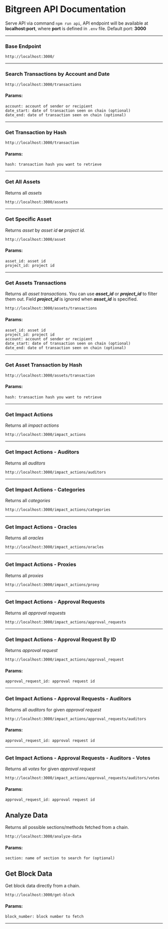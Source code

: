 # Bitgreen API Documentation
Serve API via command `npm run api`, API endpoint will be available at **localhost:port**, where **port** is defined in `.env` file. Default port: **3000**

---

### Base Endpoint
```
http://localhost:3000/
```

---

### Search Transactions by Account and Date
```
http://localhost:3000/transactions
```
#### Params:
```
account: account of sender or recipient
date_start: date of transaction seen on chain (optional)
date_end: date of transaction seen on chain (optional)
```

---

### Get Transaction by Hash
```
http://localhost:3000/transaction
```
#### Params:
```
hash: transaction hash you want to retrieve
```

---

### Get All Assets
Returns all _assets_
```
http://localhost:3000/assets
```

---

### Get Specific Asset
Returns _asset_ by _asset id_ **or** _project id_.
```
http://localhost:3000/asset
```
#### Params:
```
asset_id: asset id
project_id: project id
```

---

### Get Assets Transactions
Returns all _asset transactions_.
You can use **_asset_id_** or **_project_id_** to filter them out.
Field **_project_id_** is ignored when **_asset_id_** is specified.
```
http://localhost:3000/assets/transactions
```
#### Params:
```
asset_id: asset id
project_id: project id
account: account of sender or recipient
date_start: date of transaction seen on chain (optional)
date_end: date of transaction seen on chain (optional)
```

---

### Get Asset Transaction by Hash
```
http://localhost:3000/assets/transaction
```
#### Params:
```
hash: transaction hash you want to retrieve
```

---

### Get Impact Actions
Returns all _impact actions_
```
http://localhost:3000/impact_actions
```

---

### Get Impact Actions - Auditors
Returns all _auditors_
```
http://localhost:3000/impact_actions/auditors
```

---

### Get Impact Actions - Categories
Returns all _categories_
```
http://localhost:3000/impact_actions/categories
```

---

### Get Impact Actions - Oracles
Returns all _oracles_
```
http://localhost:3000/impact_actions/oracles
```

---

### Get Impact Actions - Proxies
Returns all _proxies_
```
http://localhost:3000/impact_actions/proxy
```

---

### Get Impact Actions - Approval Requests
Returns all _approval requests_
```
http://localhost:3000/impact_actions/approval_requests
```

---

### Get Impact Actions - Approval Request By ID
Returns _approval request_
```
http://localhost:3000/impact_actions/approval_request
```
#### Params:
```
approval_request_id: approval request id
```

---

### Get Impact Actions - Approval Requests - Auditors
Returns all _auditors_ for given _approval request_
```
http://localhost:3000/impact_actions/approval_requests/auditors
```
#### Params:
```
approval_request_id: approval request id
```

---

### Get Impact Actions - Approval Requests - Auditors - Votes
Returns all _votes_ for given _approval request_
```
http://localhost:3000/impact_actions/approval_requests/auditors/votes
```
#### Params:
```
approval_request_id: approval request id
```

## Analyze Data
Returns all possible sections/methods fetched from a chain.
```
http://localhost:3000/analyze-data
```
#### Params:
```
section: name of section to search for (optional)
```

## Get Block Data
Get block data directly from a chain.
```
http://localhost:3000/get-block
```
#### Params:
```
block_number: block number to fetch
```

---
